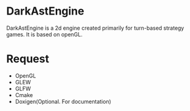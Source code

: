 # DarkAstEngine 
DarkAstEngine is a 2d engine created primarily for turn-based strategy games. It is based on openGL.
# Request
* OpenGL
* GLEW
* GLFW
* Cmake
* Doxigen(Optional. For documentation)
